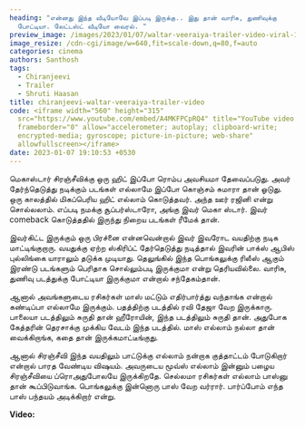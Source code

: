 ```yaml
---
heading: "என்னது இந்த வீடியோவே இப்படி இருக்கு.. இது தான் வாரிசு, துணிவுக்கு
  போட்டியா. லேட்டஸ்ட் வீடியோ வைரல். "
preview_image: /images/2023/01/07/waltar-veeraiya-trailer-video-viral-1-.jpg
image_resize: /cdn-cgi/image/w=640,fit=scale-down,q=80,f=auto
categories: cinema
authors: Santhosh
tags:
  - Chiranjeevi
  - Trailer
  - Shruti Haasan
title: chiranjeevi-waltar-veeraiya-trailer-video
code: <iframe width="560" height="315"
  src="https://www.youtube.com/embed/A4MKFPCpRQ4" title="YouTube video player"
  frameborder="0" allow="accelerometer; autoplay; clipboard-write;
  encrypted-media; gyroscope; picture-in-picture; web-share"
  allowfullscreen></iframe>
date: 2023-01-07 19:10:53 +0530
---
```

மெகாஸ்டார் சிரஞ்சீவிக்கு ஒரு ஹிட் இப்போ ரொம்ப அவசியமா தேவைப்படுது. அவர் தேர்ந்தெடுத்து நடிக்கும் படங்கள் எல்லாமே இப்போ கொஞ்சம் சுமாரா தான் ஓடுது. ஒரு காலத்தில் மிகப்பெரிய ஹிட் எல்லாம் கொடுத்தவர். அந்த ஊர் ரஜினி என்று சொல்லலாம். எப்படி நமக்கு சூப்பர்ஸ்டாரோ, அங்கு இவர் மெகா ஸ்டார். இவர் comeback கொடுத்ததில் இருந்து நிறைய படங்கள் ரீமேக் தான்.

இவர்கிட்ட இருக்கும் ஒரு பிரச்னை என்னவென்றால் இவர் இவரோட வயதிற்கு நடிக மாட்டிங்குறாரு. வயதுக்கு ஏற்ற ஸ்கிரிப்ட் தேர்தெடுத்து நடித்தால் இவரின் பாக்ஸ் ஆபிஸ் புல்லிங்கை யாராலும் தடுக்க முடியாது. தெலுங்கில் இந்த பொங்கலுக்கு ரிலீஸ் ஆகும் இரண்டு படங்களும் பெரிதாக சொல்லும்படி இருக்குமா என்று தெரியவில்லை. வாரிசு, துணிவு படத்துக்கு போட்டியா இருக்குமா என்றால் சந்தேகம்தான்.

ஆனால் அவங்களுடைய ரசிகர்கள் மாஸ் மட்டும் எதிர்பார்த்து வந்தாங்க என்றால் கண்டிப்பா எல்லாமே இருக்கும். பதத்திற்கு படத்தில் ரவி தேஜா  வேற இருக்காரு. பாலையா படத்திலும் சுருதி தான் ஹீரோயின், இந்த படத்திலும் சுருதி தான். அதுபோக கேத்தரின் தெரசாக்கு முக்கிய வேடம் இந்த படத்தில். மாஸ் எல்லாம் நல்லா தான் வைக்கிறாங்க, கதை தான் இருக்கமாட்டீங்குது. 

ஆனால் சிரஞ்சீவி இந்த வயதிலும் பாட்டுக்கு எல்லாம் நன்றாக குத்தாட்டம் போடுகிறார் என்றால் பாரத வேண்டிய விஷயம். அவருடைய மூவ்ஸ் எல்லாம் இன்னும் பழைய சிரஞ்சீவியை ப்ரொஅதுபோலயே இருக்கிறதே. செல்லமா ரசிகர்கள் எல்லாம் பாஸ்னு தான் கூப்பிடுவாங்க. பொங்கலுக்கு இன்னொரு பாஸ் வேற வர்ரார். பார்ப்போம் எந்த பாஸ் பந்தயம் அடிக்கிறார் என்று. 

**V﻿ideo:**